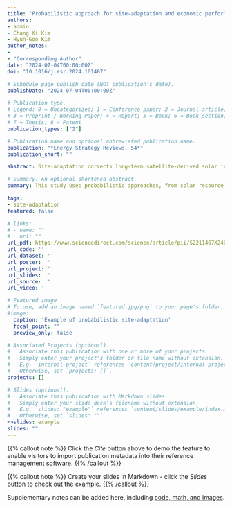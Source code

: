 ```yaml
---
title: "Probabilistic approach for site-adaptation and economic performance estimation of a photovoltaic project in South Korea"
authors:
- admin
- Chang Ki Kim
- Hyun-Goo Kim
author_notes:
- 
- "Corresponding Author"
date: "2024-07-04T00:00:00Z"
doi: "10.1016/j.esr.2024.101487"

# Schedule page publish date (NOT publication's date).
publishDate: "2024-07-04T00:00:00Z"

# Publication type.
# Legend: 0 = Uncategorized; 1 = Conference paper; 2 = Journal article;
# 3 = Preprint / Working Paper; 4 = Report; 5 = Book; 6 = Book section;
# 7 = Thesis; 8 = Patent
publication_types: ["2"]

# Publication name and optional abbreviated publication name.
publication: "*Energy Strategy Reviews, 54*"
publication_short: ""

abstract: Site-adaptation corrects long-term satellite-derived solar irradiance datasets, which improve solar power system modeling by reducing the risks in performance estimation. This study begins with a data-efficient approach to probabilistic site-adaptation, using simple model averaging to quantify uncertainties in the corrected dataset. The proposed model reduces the continuous ranked probability score of up to 34 W/m2 and decreases the bias to nearly 50 % of the initial value. The model performance is associated with the quality of cloud modeling or the seasonal variations of meteorological parameters. In the next phase, the output from the site-adaptation model is employed to develop a probabilistic method for estimating economic performance with a skewed normal distribution. This approach is demonstrated in a case study of a photovoltaic system in South Korea under power purchase agreement (PPA). The evaluation of the distributional economic performance shows that the estimated values are generally aligned with the observational data with a high degree of probability and exhibit greater accuracy than initial estimates. This correction of economic performance estimation is crucial, as evidenced by the demonstration that it can increase the debt service coverage ratio (DSCR) to satisfy a specific requirement (e.g., DSCR >1.3), and turn a negative net present value positive, thereby suggesting a shift in the evaluation of projects from economically infeasible to feasible. Sensitivity analysis shows that the economic performance indexes are highly influenced by the PPA price, debt ratio, and total installation cost.

# Summary. An optional shortened abstract.
summary: This study uses probabilistic approaches, from solar resource assessment to feasibility study. Probabilistic estimates for techno-economic indicators are generated. Finally, a case study of a hypothetical photovoltaic project based on power purchase agreement is presented. The study shows that probabilistic approach played a key role in the project's feasibility, aligned with the observational data with a high degree of probability and exhibit greater accuracy than initial estimates.

tags:
- site-adaptation
featured: false

# links:
# - name: ""
#   url: ""
url_pdf: https://www.sciencedirect.com/science/article/pii/S2211467X24001949
url_code: ''
url_dataset: ''
url_poster: ''
url_project: ''
url_slides: ''
url_source: ''
url_video: ''

# Featured image
# To use, add an image named `featured.jpg/png` to your page's folder. 
#image:
  caption: 'Example of probabilistic site-adaptation'
  focal_point: ""
  preview_only: false

# Associated Projects (optional).
#   Associate this publication with one or more of your projects.
#   Simply enter your project's folder or file name without extension.
#   E.g. `internal-project` references `content/project/internal-project/index.md`.
#   Otherwise, set `projects: []`.
projects: []

# Slides (optional).
#   Associate this publication with Markdown slides.
#   Simply enter your slide deck's filename without extension.
#   E.g. `slides: "example"` references `content/slides/example/index.md`.
#   Otherwise, set `slides: ""`.
<>slides: example
slides: ""
---
```


{{% callout note %}}
Click the *Cite* button above to demo the feature to enable visitors to import publication metadata into their reference management software.
{{% /callout %}}

{{% callout note %}}
Create your slides in Markdown - click the *Slides* button to check out the example.
{{% /callout %}}

Supplementary notes can be added here, including [code, math, and images](https://wowchemy.com/docs/writing-markdown-latex/).
